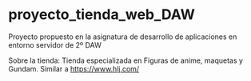 # proyecto_tienda_web_DAW
Proyecto propuesto en la asignatura de desarrollo de aplicaciones en entorno servidor de 2º DAW

Sobre la tienda:
Tienda especializada en Figuras de anime, maquetas y Gundam.
Similar a https://www.hlj.com/ 

